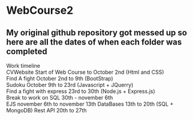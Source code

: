 # WebCourse2  
## My original github repository got messed up so here are all the dates of when each folder was completed  

Work timeline  
CVWebsite Start of Web Course to October 2nd (Html and CSS)  
Find A fight October 2nd to 9th (BootStrap)  
Sudoku October 9th to 23rd (Javascript + JQuerry)  
Find a fight with express 23rd to 30th (Node.js + Express.js)  
Break to work on SQL 30th - november 6th  
EJS november 6th to november 13th 
DataBases 13th to 20th (SQL + MongoDB)
Rest API 20th to 27th  

